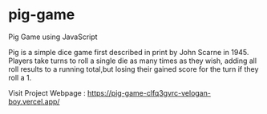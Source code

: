 # pig-game
Pig Game using JavaScript

Pig is a simple dice game first described in print by John Scarne in 1945.
Players take turns to roll a single die as many times as they wish, adding all roll results to a running total,but losing their gained score for the turn if they roll a 1.

Visit Project Webpage : https://pig-game-clfq3gvrc-velogan-boy.vercel.app/
